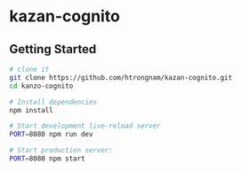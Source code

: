 # kazan-cognito
Getting Started
---------------

```sh
# clone it
git clone https://github.com/htrongnam/kazan-cognito.git
cd kanzo-cognito

# Install dependencies
npm install

# Start development live-reload server
PORT=8080 npm run dev

# Start production server:
PORT=8080 npm start